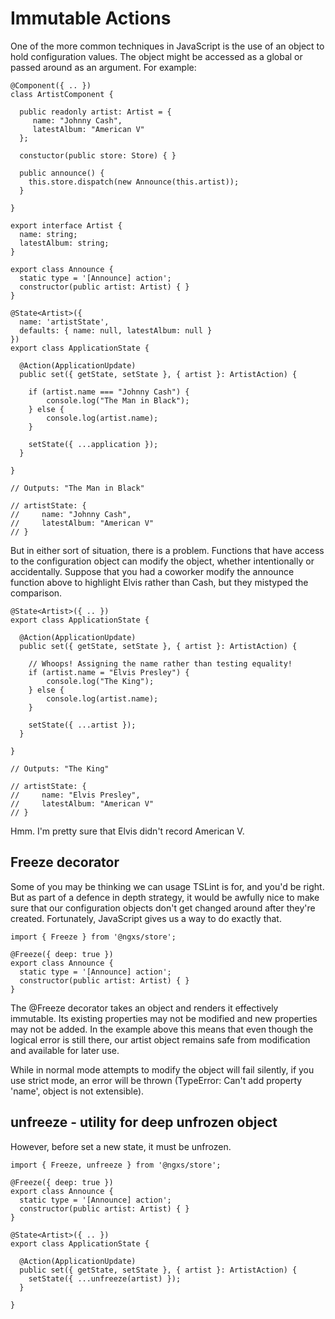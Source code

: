 # Immutable Actions

One of the more common techniques in JavaScript is the use of an object to hold configuration values. The object might be accessed as a global or passed around as an argument. For example:

```TS
@Component({ .. })
class ArtistComponent {

  public readonly artist: Artist = { 
     name: "Johnny Cash", 
     latestAlbum: "American V" 
  };
  
  constuctor(public store: Store) { }
  
  public announce() {
    this.store.dispatch(new Announce(this.artist)); 
  }

}
```

```TS
export interface Artist {
  name: string;
  latestAlbum: string;
}

export class Announce {
  static type = '[Announce] action';
  constructor(public artist: Artist) { }
}

@State<Artist>({
  name: 'artistState',
  defaults: { name: null, latestAlbum: null }
})
export class ApplicationState {

  @Action(ApplicationUpdate)
  public set({ getState, setState }, { artist }: ArtistAction) {

    if (artist.name === "Johnny Cash") {
        console.log("The Man in Black");
    } else {
        console.log(artist.name);
    }
    
    setState({ ...application });
  }

}

// Outputs: "The Man in Black"

// artistState: {
//     name: "Johnny Cash",
//     latestAlbum: "American V"
// }
```


But in either sort of situation, there is a problem. 
Functions that have access to the configuration object can modify the object, whether intentionally or accidentally. 
Suppose that you had a coworker modify the announce function above to highlight Elvis rather than Cash, but they mistyped the comparison.

```TS
@State<Artist>({ .. })
export class ApplicationState {

  @Action(ApplicationUpdate)
  public set({ getState, setState }, { artist }: ArtistAction) {
    
    // Whoops! Assigning the name rather than testing equality!
    if (artist.name = "Elvis Presley") {
        console.log("The King");
    } else {
        console.log(artist.name);
    }
    
    setState({ ...artist });
  }

}

// Outputs: "The King"

// artistState: {
//     name: "Elvis Presley",
//     latestAlbum: "American V"
// }
```

Hmm. I'm pretty sure that Elvis didn't record American V.

## Freeze decorator

Some of you may be thinking we can usage TSLint is for, and you'd be right. 
But as part of a defence in depth strategy, it would be awfully nice to make sure that our configuration objects don't get changed around after they're created. 
Fortunately, JavaScript gives us a way to do exactly that.

```TS
import { Freeze } from '@ngxs/store';

@Freeze({ deep: true })
export class Announce {
  static type = '[Announce] action';
  constructor(public artist: Artist) { }
}
```

The @Freeze decorator takes an object and renders it effectively immutable.
Its existing properties may not be modified and new properties may not be added. 
In the example above this means that even though the logical error is still there, 
our artist object remains safe from modification and available for later use.

While in normal mode attempts to modify the object will fail silently, 
if you use strict mode, an error will be thrown (TypeError: Can't add property 'name', object is not extensible).

## unfreeze - utility for deep unfrozen object

However, before set a new state, it must be unfrozen.

```TS
import { Freeze, unfreeze } from '@ngxs/store';

@Freeze({ deep: true })
export class Announce {
  static type = '[Announce] action';
  constructor(public artist: Artist) { }
}

@State<Artist>({ .. })
export class ApplicationState {

  @Action(ApplicationUpdate)
  public set({ getState, setState }, { artist }: ArtistAction) {    
    setState({ ...unfreeze(artist) });
  }

}
```

